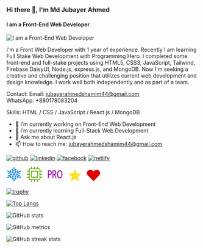 ### Hi there 👋, I'm Md Jubayer Ahmed
#### I am a Front-End Web Developer
![I am a Front-End Web Developer](https://i.ibb.co/R730SkK/which-development-job-is-right-for-you.jpg)

I'm a Front Web Developer with 1 year of experience. Recently I am learning Full Stake Web Development with Programming Hero. I completed some front-end and full-stake projects using HTML5, CSS3, JavaScript, Tailwind, Firebase DaisyUI, Node.js, express.js, and MongoDB. 
Now I'm seeking a creative and challenging position that utilizes current web development and design knowledge. I work well both independently and as part of a team.

Contact:
Email: jubayerahmedshamim44@gmail.com <br/>
WhatsApp: +880178083204

Skills: HTML / CSS / JavaScript / React.js / MongoDB

- 🔭 I’m currently working on Front-End Web Development 
- 🌱 I’m currently learning Full-Stack Web Development 
- 💬 Ask me about React.js 
- 📫 How to reach me: jubayerahmedshamim44@gmail.com 


[<img src='https://cdn.jsdelivr.net/npm/simple-icons@3.0.1/icons/github.svg' alt='github' height='40'>](https://github.com/jubayer44)  [<img src='https://cdn.jsdelivr.net/npm/simple-icons@3.0.1/icons/linkedin.svg' alt='linkedin' height='40'>](https://www.linkedin.com/in/jubayerr44/)  [<img src='https://cdn.jsdelivr.net/npm/simple-icons@3.0.1/icons/facebook.svg' alt='facebook' height='40'>](https://www.facebook.com/jashamim)  [<img src='https://cdn.jsdelivr.net/npm/simple-icons@3.0.1/icons/netlify.svg' alt='netlify' height='40'>](jubayer44)  

<a href='https://archiveprogram.github.com/'><img src='https://raw.githubusercontent.com/acervenky/animated-github-badges/master/assets/acbadge.gif' width='40' height='40'></a> <a href='https://docs.github.com/en/developers'><img src='https://raw.githubusercontent.com/acervenky/animated-github-badges/master/assets/devbadge.gif' width='40' height='40'></a> <a href='https://github.com/pricing'><img src='https://raw.githubusercontent.com/acervenky/animated-github-badges/master/assets/pro.gif' width='40' height='40'></a> <a href='https://stars.github.com/'><img src='https://raw.githubusercontent.com/acervenky/animated-github-badges/master/assets/starbadge.gif' width='35' height='35'></a> <a href='https://docs.github.com/en/github/supporting-the-open-source-community-with-github-sponsors'><img src='https://raw.githubusercontent.com/acervenky/animated-github-badges/master/assets/sponsorbadge.gif' width='35' height='35'></a> 

[![trophy](https://github-profile-trophy.vercel.app/?username=jubayer44)](https://github.com/ryo-ma/github-profile-trophy)

[![Top Langs](https://github-readme-stats.vercel.app/api/top-langs/?username=jubayer44)](https://github.com/anuraghazra/github-readme-stats)

![GitHub stats](https://github-readme-stats.vercel.app/api?username=jubayer44&show_icons=true&count_private=true)  

![GitHub metrics](https://metrics.lecoq.io/jubayer44)  

![GitHub streak stats](https://streak-stats.demolab.com/?user=jubayer44)  

